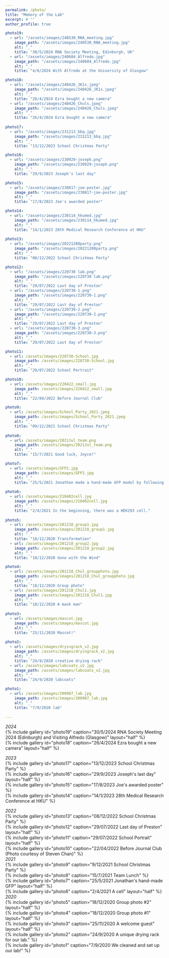 ```yaml
---
permalink: /photo/
title: "Memory of the Lab"
excerpt: # ""
author_profile: true

photo19:
  - url: "/assets/images/240530_RNA_meeting.jpg"
    image_path: "/assets/images/240530_RNA_meeting.jpg"
    alt: "_"
    title: "30/5/2024 RNA Society Meeting, Edinburgh, UK"
  - url: "/assets/images/240604_Alfredo.jpg"
    image_path: "/assets/images/240604_Alfredo.jpg"
    alt: "_"
    title: "4/6/2024 With Alfredo at the University of Glasgow"

photo18:
  - url: "/assets/images/240426_JK1s.jpeg"
    image_path: "/assets/images/240426_JK1s.jpeg"
    alt: "_"
    title: "26/4/2024 Ezra bought a new camera"
  - url: "/assets/images/240426_Chuls.jpeg"
    image_path: "/assets/images/240426_Chuls.jpeg"
    alt: "_"
    title: "26/4/2024 Ezra bought a new camera"
    
photo17:
  - url: "/assets/images/231213_bbq.jpg"
    image_path: "/assets/images/231213_bbq.jpg"
    alt: "_"
    title: "13/12/2023 School Christmas Party"  

photo16:
  - url: "/assets/images/230929-joseph.png"
    image_path: "/assets/images/230929-joseph.png"
    alt: "_"
    title: "29/9/2023 Joseph's last day"  

photo15:
  - url: "/assets/images/230817-joe-poster.jpg"
    image_path: "/assets/images/230817-joe-poster.jpg"
    alt: "_"
    title: "17/8/2023 Joe's awarded poster"  

photo14:
  - url: "/assets/images/230114_hkumed.jpg"
    image_path: "/assets/images/230114_hkumed.jpg"
    alt: "_"
    title: "14/1/2023 28th Medical Research Conference at HKU"  
    
photo13:
  - url: "/assets/images/20221208party.png"
    image_path: "/assets/images/20221208party.png"
    alt: "_"
    title: "08/12/2022 School Christmas Party"  

photo12:
  - url: "/assets/images/220730 lab.png"
    image_path: "/assets/images/220730 lab.png"
    alt: "_"
    title: "29/07/2022 Last day of Preston"  
  - url: "/assets/images/220730-1.png"
    image_path: "/assets/images/220730-1.png"
    alt: "_"
    title: "29/07/2022 Last day of Preston"  
  - url: "/assets/images/220730-2.png"
    image_path: "/assets/images/220730-2.png"
    alt: "_"
    title: "29/07/2022 Last day of Preston"  
  - url: "/assets/images/220730-3.png"
    image_path: "/assets/images/220730-3.png"
    alt: "_"
    title: "29/07/2022 Last day of Preston"  

photo11:
  - url: /assets/images/220730-School.jpg
    image_path: /assets/images/220730-School.jpg
    alt: "_"
    title: "29/07/2022 School Portrait"  

photo10:
  - url: /assets/images/220422_small.jpg
    image_path: /assets/images/220422_small.jpg
    alt: "_"
    title: "22/04/2022 Before Journal Club"  

photo9:
  - url: /assets/images/School_Party_2021.jpeg
    image_path: /assets/images/School_Party_2021.jpeg
    alt: "_"
    title: "09/12/2021 School Christmas Party"  
    
photo8:
  - url: /assets/images/2021Jul_team.png
    image_path: /assets/images/2021Jul_team.png
    alt: "_"
    title: "15/7/2021 Good luck, Joyce!"  

photo7:
  - url: /assets/images/GFP2.jpg
    image_path: /assets/images/GFP2.jpg
    alt: "_"
    title: "25/5/2021 Jonathan made a hand-made GFP model by following David Baker's paper."  
    
photo6:
  - url: /assets/images/210402cell.jpg
    image_path: /assets/images/210402cell.jpg
    alt: "_"
    title: "2/4/2021 In the beginning, there was a HEK293 cell."  
  
photo5:
  - url: /assets/images/201218_group1.jpg
    image_path: /assets/images/201218_group1.jpg
    alt: "_"
    title: "18/12/2020 Transformation"  
  - url: /assets/images/201218_group2.jpg
    image_path: /assets/images/201218_group2.jpg
    alt: "_"
    title: "18/12/2020 Gone with the Wind"     

photo4:
  - url: /assets/images/201218_Chul_groupphoto.jpg
    image_path: /assets/images/201218_Chul_groupphoto.jpg
    alt: "_"
    title: "18/12/2020 Group photo"    
  - url: /assets/images/201218_Chul1.jpg
    image_path: /assets/images/201218_Chul1.jpg
    alt: "_"
    title: "18/12/2020 A mask man"  
    
photo3:
  - url: /assets/images/mascot.jpg
    image_path: /assets/images/mascot.jpg
    alt: "_"
    title: "25/11/2020 Mascot!"  
    
photo2:
  - url: /assets/images/dryingrack_v2.jpg
    image_path: /assets/images/dryingrack_v2.jpg
    alt: "_"
    title: "24/9/2020 creative drying rack"  
  - url: /assets/images/labcoats_v2.jpg
    image_path: /assets/images/labcoats_v2.jpg
    alt: "_"
    title: "24/9/2020 labcoats"          

photo1:
  - url: /assets/images/200907_lab.jpg
    image_path: /assets/images/200907_lab.jpg
    alt: "_"
    title: "7/9/2020 lab"  
    
---
```

*2024*  
{% include gallery id="photo19" caption="30/5/2024 RNA Society Meeting 2024 (Edinburgh) and Visiting Alfredo (Glasgow)" layout="half" %}  
{% include gallery id="photo18" caption="26/4/2024 Ezra bought a new camera" layout="half" %}  

*2023*  
{% include gallery id="photo17" caption="13/12/2023 School Christmas Party" %}  
{% include gallery id="photo16" caption="29/9/2023 Joseph's last day" layout="half" %}  
{% include gallery id="photo15" caption="17/8/2023 Joe's awarded poster" %}  
{% include gallery id="photo14" caption="14/1/2023 28th Medical Research Conference at HKU" %}  

*2022*  
{% include gallery id="photo13" caption="08/12/2022 School Christmas Party" %}  
{% include gallery id="photo12" caption="29/07/2022 Last day of Preston" layout="half" %}  
{% include gallery id="photo11" caption="29/07/2022 School Portrait" layout="half" %}  
{% include gallery id="photo10" caption="22/04/2022 Before Journal Club (Photo courtesy of Steven Chan)" %}  
*2021*  
{% include gallery id="photo9" caption="9/12/2021 School Christmas Party" %}  
{% include gallery id="photo8" caption="15/7/2021 Team Lunch" %}  
{% include gallery id="photo7" caption="25/5/2021 Jonathan's hand-made GFP" layout="half" %}  
{% include gallery id="photo6" caption="2/4/2021 A cell" layout="half" %}  
*2020*  
{% include gallery id="photo5" caption="18/12/2020 Group photo #2" layout="half" %}  
{% include gallery id="photo4" caption="18/12/2020 Group photo #1" layout="half" %}  
{% include gallery id="photo3" caption="25/11/2020 A welcome guest" layout="half" %}  
{% include gallery id="photo2" caption="24/9/2020 A unique drying rack for our lab." %}  
{% include gallery id="photo1" caption="7/9/2020 We cleaned and set up our lab!" %}  

